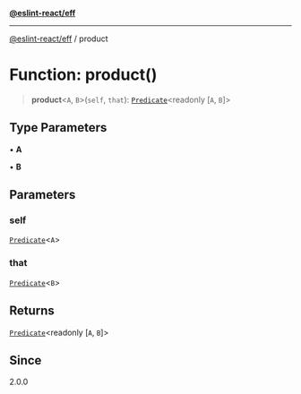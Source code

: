 [**@eslint-react/eff**](../README.md)

***

[@eslint-react/eff](../README.md) / product

# Function: product()

> **product**\<`A`, `B`\>(`self`, `that`): [`Predicate`](../interfaces/Predicate.md)\<readonly [`A`, `B`]\>

## Type Parameters

• **A**

• **B**

## Parameters

### self

[`Predicate`](../interfaces/Predicate.md)\<`A`\>

### that

[`Predicate`](../interfaces/Predicate.md)\<`B`\>

## Returns

[`Predicate`](../interfaces/Predicate.md)\<readonly [`A`, `B`]\>

## Since

2.0.0
